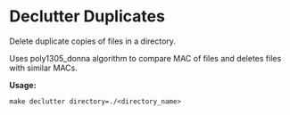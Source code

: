 # Declutter Duplicates
Delete duplicate copies of files in a directory.

Uses poly1305_donna algorithm to compare MAC of files and deletes files with similar MACs.

**Usage:**

`make declutter directory=./<directory_name>`
